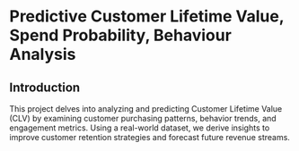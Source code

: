 # Predictive Customer Lifetime Value, Spend Probability, Behaviour Analysis

## Introduction

This project delves into analyzing and predicting Customer Lifetime Value (CLV) by examining
customer purchasing patterns, behavior trends, and engagement metrics. 
Using a real-world dataset, we derive insights to 
improve customer retention strategies and forecast future revenue streams.
